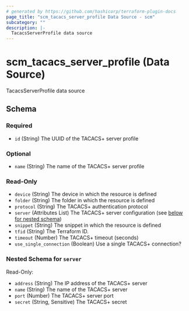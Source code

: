 ```yaml
---
# generated by https://github.com/hashicorp/terraform-plugin-docs
page_title: "scm_tacacs_server_profile Data Source - scm"
subcategory: ""
description: |-
  TacacsServerProfile data source
---
```


# scm_tacacs_server_profile (Data Source)

TacacsServerProfile data source



<!-- schema generated by tfplugindocs -->
## Schema

### Required

- `id` (String) The UUID of the TACACS+ server profile

### Optional

- `name` (String) The name of the TACACS+ server profile

### Read-Only

- `device` (String) The device in which the resource is defined
- `folder` (String) The folder in which the resource is defined
- `protocol` (String) The TACACS+ authentication protocol
- `server` (Attributes List) The TACACS+ server configuration (see [below for nested schema](#nestedatt--server))
- `snippet` (String) The snippet in which the resource is defined
- `tfid` (String) The Terraform ID.
- `timeout` (Number) The TACACS+ timeout (seconds)
- `use_single_connection` (Boolean) Use a single TACACS+ connection?

<a id="nestedatt--server"></a>
### Nested Schema for `server`

Read-Only:

- `address` (String) The IP address of the TACACS+ server
- `name` (String) The name of the TACACS+ server
- `port` (Number) The TACACS+ server port
- `secret` (String, Sensitive) The TACACS+ secret
